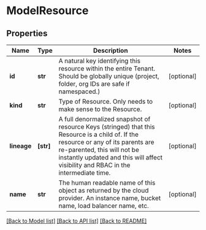 # ModelResource

## Properties
Name | Type | Description | Notes
------------ | ------------- | ------------- | -------------
**id** | **str** | A natural key identifying this resource within the entire Tenant. Should be globally unique (project, folder, org IDs are safe if namespaced.) | [optional] 
**kind** | **str** | Type of Resource. Only needs to make sense to the Resource. | [optional] 
**lineage** | **[str]** | A full denormalized snapshot of resource Keys (stringed) that this Resource is a child of. If the resource or any of its parents are re-parented, this will not be instantly updated and this will affect visibility and RBAC in the intermediate time. | [optional] 
**name** | **str** | The human readable name of this object as returned by the cloud provider. An instance name, bucket name, load balancer name, etc. | [optional] 

[[Back to Model list]](../README.md#documentation-for-models) [[Back to API list]](../README.md#documentation-for-api-endpoints) [[Back to README]](../README.md)


